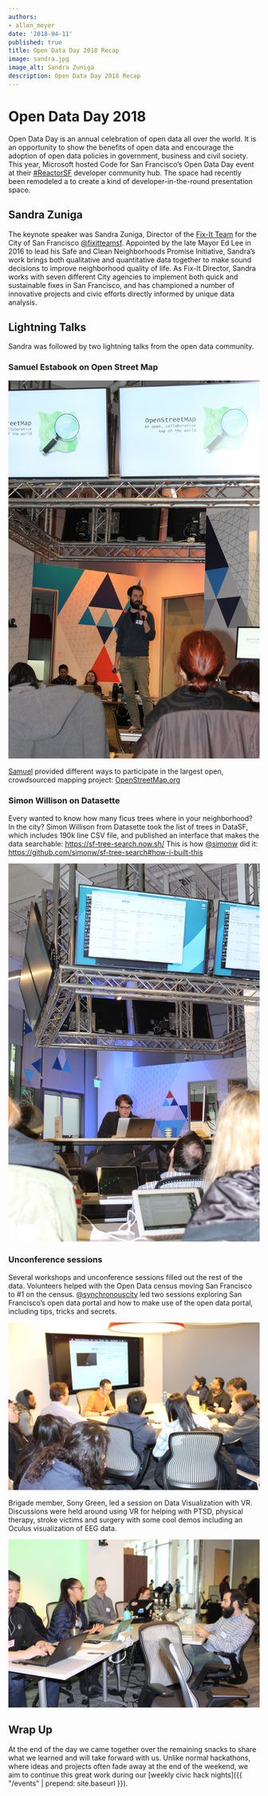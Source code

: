 ```yaml
---
authors:
- allen_meyer
date: '2018-04-11'
published: true
title: Open Data Day 2018 Recap
image: sandra.jpg
image_alt: Sandra Zuniga
description: Open Data Day 2018 Recap
---
```


# Open Data Day 2018

Open Data Day is an annual celebration of open data all over the world. It is an opportunity to show the benefits of
open data and encourage the adoption of open data policies in government, business and civil society. This year,
Microsoft hosted Code for San Francisco’s Open Data Day event at their
[#ReactorSF](https://developer.microsoft.com/en-us/reactor/) developer community hub. The space had recently been
remodeled a to create a kind of developer-in-the-round presentation space.

## Sandra Zuniga

The keynote speaker was Sandra Zuniga, Director of the [Fix-It Team](https://sfmayor.org/neighborhoods/fix-it-team) for
the City of San Francisco [@fixitteamsf](https://twitter.com/fixitteamsf). Appointed by the late Mayor Ed Lee in 2016 to
lead his Safe and Clean Neighborhoods Promise Initiative, Sandra’s work brings both qualitative and quantitative data
together to make sound decisions to improve neighborhood quality of life. As Fix-It Director, Sandra works with seven
different City agencies to implement both quick and sustainable fixes in San Francisco, and has championed a number of
innovative projects and civic efforts directly informed by unique data analysis.

## Lightning Talks

Sandra was followed by two lightning talks from the open data community.

### Samuel Estabook on Open Street Map

![Photo of Open Street Map slide](../../assets/blog/osm.jpg)

[Samuel](https://twitter.com/mapping_sam) provided different ways to participate in the largest open, crowdsourced mapping project:
[OpenStreetMap.org](https://OpenStreetMap.org)

### Simon Willison on Datasette

Every wanted to know how many ficus trees where in your neighborhood? In the city? Simon Willison from Datasette took
the list of trees in DataSF, which includes 190k line CSV file, and published an interface that makes the data
searchable: https://sf-tree-search.now.sh/ This is how [@simonw](https://twitter.com/simonw) did it:
https://github.com/simonw/sf-tree-search#how-i-built-this

![Photo of Simon](../../assets/blog/datasette.jpg)

### Unconference sessions

Several workshops and unconference sessions filled out the rest of the data.  Volunteers helped with the Open Data
census moving San Francisco to #1 on the census. [@synchronouscity](https://twitter.com/synchronouscity) led two sessions
exploring San Francisco’s open data portal and how to make use of the open data portal, including tips, tricks and
secrets.

![Photo of Jason's presentation](../../assets/blog/jason.jpg)

Brigade member, Sony Green, led a session on Data Visualization with VR. Discussions were held around using VR for
helping with PTSD, physical therapy, stroke victims and surgery with some cool demos including an Oculus visualization
of EEG data.

![Photo of VR presentation](../../assets/blog/vr.jpg)

## Wrap Up

At the end of the day we came together over the remaining snacks to share what we learned and will take forward with us.
Unlike normal hackathons, where ideas and projects often fade away at the end of the weekend, we aim to continue this
great work during our [weekly civic hack nights]({{ "/events" | prepend: site.baseurl }}).
